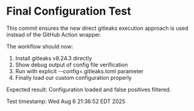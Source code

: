 # Final Configuration Test

This commit ensures the new direct gitleaks execution approach is used
instead of the GitHub Action wrapper.

The workflow should now:
1. Install gitleaks v8.24.3 directly
2. Show debug output of config file verification  
3. Run with explicit --config=.gitleaks.toml parameter
4. Finally load our custom configuration properly

Expected result: Configuration loaded and false positives filtered.

Test timestamp: Wed Aug  6 21:36:52 EDT 2025

